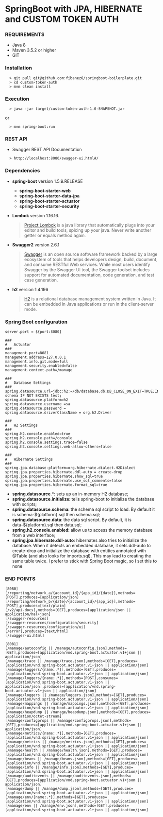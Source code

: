 # SpringBoot with JPA, HIBERNATE and CUSTOM TOKEN AUTH

### REQUIREMENTS
* Java 8
* Maven 3.5.2 or higher
* GIT

### Installation
```
  > git pull git@github.com:fibanez6/springboot-boilerplate.git
  > cd custom-token-auth
  > mvn clean install
```

### Execution

```
  > java -jar target/custom-token-auth-1.0-SNAPSHOT.jar
```
or
```
  > mvn spring-boot:run
```

### REST API

* Swagger REST API Documentation
```
  > http://localhost:8080/swagger-ui.html#/
```


### Dependencies

* **spring-boot** version 1.5.9.RELEASE
   * **spring-boot-starter-web**
   * **spring-boot-starter-data-jpa**
   * **spring-boot-starter-actuator**
   * **spring-boot-starter-security**
* **Lombok** version 1.16.16. 

  > [Project Lombok](https://projectlombok.org/) is a java library that automatically plugs into your editor and build tools, spicing up your java.
Never write another getter or equals method again.

* **Swagger2** version 2.6.1
  > [Swagger](https://swagger.io/) is an open source software framework backed by a large ecosystem of tools that helps developers design, build, document, and consume RESTful Web services. 
While most users identify Swagger by the Swagger UI tool, the Swagger toolset includes support for automated documentation, code generation, and test case generation.

* **h2** version 1.4.196
  > [H2](http://www.h2database.com/html/main.html) is a relational database management system written in Java. It can be embedded in Java applications or run in the client-server mode.

### Spring Boot configuration
```
server.port = ${port:8080}

###
#   Actuator
###
management.port=8081
management.address=127.0.0.1
management.info.git.mode=full
management.security.enabled=false
management.context-path=/manage

###
#   Database Settings
###
spring.datasource.url=jdbc:h2:~/db/database.db;DB_CLOSE_ON_EXIT=TRUE;INIT=create schema IF NOT EXISTS test;
spring.datasource.platform=h2
spring.datasource.username =sa
spring.datasource.password =
spring.datasource.driverClassName = org.h2.Driver

###
#   H2 Settings
###
spring.h2.console.enabled=true
spring.h2.console.path=/console
spring.h2.console.settings.trace=false
spring.h2.console.settings.web-allow-others=false

###
#   Hibernate Settings
###
spring.jpa.database-platform=org.hibernate.dialect.H2Dialect
spring.jpa.properties.hibernate.ddl-auto = create-drop
spring.jpa.properties.hibernate.show_sql=true
spring.jpa.properties.hibernate.use_sql_comments=false
spring.jpa.properties.hibernate.format_sql=true
```

* **spring.datasource.***: sets up an in-memory H2 database;
* **spring.datasource.initialize**: tells spring-boot to initialize the database with scripts;
* **spring.datasource.schema**: the schema sql script to load. By default it is schema-${platform}.sql then schema.sql;
* **spring.datasource.data**: the data sql script. By default, it is data-${platform}.sql then data.sql;
* **spring.h2.console.enabled**: allow us to access the memory database from a web interface;
* **spring.jpa.hibernate.ddl-auto**: hibernates also tries to initialize the database. 
When it detects an embedded database, it sets ddl-auto to create-drop and initialize the database with entities annotated with @Table (and also looks for imports.sql). 
This may lead to creating the same table twice. I prefer to stick with Spring Boot magic, so I set this to none

### END POINTS
```
[8080]
[/reporting/network_a/{account_id}/{app_id}/{date}],methods=[POST],produces=[application/json]
[/reporting/network_b/{date}/{account_id}/{app_id}],methods=[POST],produces=[text/plain]
[/v2/api-docs],methods=[GET],produces=[application/json || application/hal+json]
[/swagger-resources]
[/swagger-resources/configuration/security]
[/swagger-resources/configuration/ui]
[/error],produces=[text/html]
[/swagger-ui.html]

```
```
[8081]
[/manage/autoconfig || /manage/autoconfig.json],methods=[GET],produces=[application/vnd.spring-boot.actuator.v1+json || application/json]
[/manage/trace || /manage/trace.json],methods=[GET],produces=[application/vnd.spring-boot.actuator.v1+json || application/json]
[/manage/loggers/{name:.*}],methods=[GET],produces=[application/vnd.spring-boot.actuator.v1+json || application/json]
[/manage/loggers/{name:.*}],methods=[POST],consumes=[application/vnd.spring-boot.actuator.v1+json || application/json],produces=[application/vnd.spring-boot.actuator.v1+json || application/json]
[/manage/loggers || /manage/loggers.json],methods=[GET],produces=[application/vnd.spring-boot.actuator.v1+json || application/json]
[/manage/mappings || /manage/mappings.json],methods=[GET],produces=[application/vnd.spring-boot.actuator.v1+json || application/json]
[/manage/heapdump || /manage/heapdump.json],methods=[GET],produces=[application/octet-stream]
[/manage/configprops || /manage/configprops.json],methods=[GET],produces=[application/vnd.spring-boot.actuator.v1+json || application/json]
[/manage/metrics/{name:.*}],methods=[GET],produces=[application/vnd.spring-boot.actuator.v1+json || application/json]
[/manage/metrics || /manage/metrics.json],methods=[GET],produces=[application/vnd.spring-boot.actuator.v1+json || application/json]
[/manage/health || /manage/health.json],methods=[GET],produces=[application/vnd.spring-boot.actuator.v1+json || application/json]
[/manage/beans || /manage/beans.json],methods=[GET],produces=[application/vnd.spring-boot.actuator.v1+json || application/json]
[/manage/info || /manage/info.json],methods=[GET],produces=[application/vnd.spring-boot.actuator.v1+json || application/json]
[/manage/auditevents || /manage/auditevents.json],methods=[GET],produces=[application/vnd.spring-boot.actuator.v1+json || application/json]
[/manage/dump || /manage/dump.json],methods=[GET],produces=[application/vnd.spring-boot.actuator.v1+json || application/json]
[/manage/env/{name:.*}],methods=[GET],produces=[application/vnd.spring-boot.actuator.v1+json || application/json]
[/manage/env || /manage/env.json],methods=[GET],produces=[application/vnd.spring-boot.actuator.v1+json || application/json]


```
